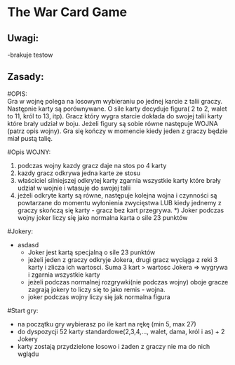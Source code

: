 # The War Card Game

## Uwagi:
-brakuje testow

## Zasady:

#OPIS:<br>
Gra w wojnę polega na losowym wybieraniu po jednej karcie z talii graczy.
Następnie karty są porównywane. O sile karty decyduje figura( 2 to 2, walet to 11, król to 13, itp).
Gracz który wygra starcie dokłada do swojej talii karty które brały udział w boju.
Jeżeli figury są sobie równe następuje WOJNA (patrz opis wojny).
Gra się kończy w momencie kiedy jeden z graczy będzie miał pustą talię.

#Opis WOJNY:
  1) podczas wojny kazdy gracz daje na stos po 4 karty
  2) kazdy gracz odkrywa jedna karte ze stosu
  3) właściciel silniejszej odkrytej karty zgarnia wszystkie karty które brały udział w wojnie i wtasuje do swojej talii
  4) jeżeli odkryte karty są równe, następuje kolejna wojna i czynności są powtarzane do momentu wyłonienia zwycięstwa
      LUB kiedy jednemy z graczy skończą się karty - gracz bez kart przegrywa.
  *) Joker podczas wojny joker liczy się jako normalna karta o sile 23 punktów
  
  #Jokery:
  - asdasd
      - Joker jest kartą specjalną o sile 23 punktów
      - jeżeli jeden z graczy odkryje Jokera, drugi gracz wyciąga z reki 3 karty i zlicza 
        ich wartosci. Suma 3 kart > wartosc Jokera => wygrywa i zgarnia wszystkie karty
      - jeżeli podczas normalnej rozgrywki(nie podczas wojny) oboje gracze zagrają jokery 
        to liczy się to jako remis - wojna.
      - joker podczas wojny liczy się jak normalna figura
    
 #Start gry:
  - na początku gry wybierasz po ile kart na rękę (min 5, max 27)
  - do dyspozycji 52 karty standardowe(2,3,4,..., walet, dama, król i as) + 2 Jokery
  - karty zostają przydzielone losowo i żaden z graczy nie ma do nich wglądu

